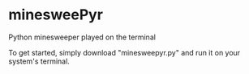 # minesweePyr
Python minesweeper played on the terminal

To get started, simply download "minesweepyr.py" and run it on your system's terminal.
